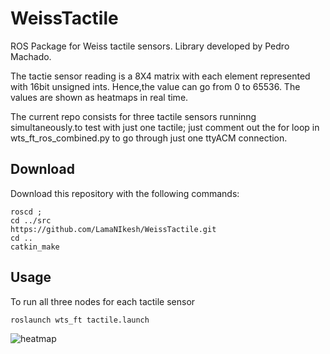 # WeissTactile

ROS Package for Weiss tactile sensors. Library developed by Pedro Machado.

The tactie sensor reading is a 8X4 matrix with each element represented with 16bit unsigned ints. Hence,the value can go from 0 to 65536. The values are shown as heatmaps in real time. 

The current repo consists for three tactile sensors runninng simultaneously.to test with just one tactile; just comment out the for loop in wts_ft_ros_combined.py to go through just one ttyACM connection. 

## Download

Download this repository with the following commands:
```
roscd ; 
cd ../src
https://github.com/LamaNIkesh/WeissTactile.git
cd ..
catkin_make
```

## Usage
To run all three nodes for each tactile sensor
```
roslaunch wts_ft tactile.launch
```


![heatmap](https://user-images.githubusercontent.com/13660762/32507951-b98aeba6-c3e0-11e7-84e5-1ec11b93e46b.png)


